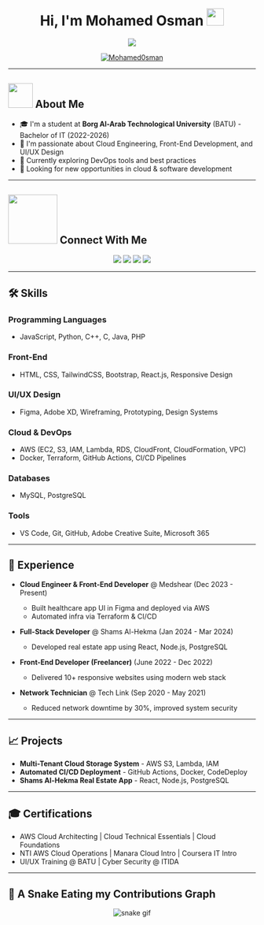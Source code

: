 <h1 align="center">Hi, I'm Mohamed Osman <img src="https://media.giphy.com/media/hvRJCLFzcasrR4ia7z/giphy.gif" width="35"></h1>

<p align="center">
  <a href="https://github.com/Mohamed0sman"><img src="https://readme-typing-svg.herokuapp.com?font=Time+New+Roman&color=%2338B2AC&size=25&center=true&vCenter=true&width=600&height=100&lines=Cloud+Engineer;Front-End+Developer;UI/UX+Designer;DevOps+Enthusiast;Always+learning+new+things"/></a>
</p>

<p align="center">
  <a href="https://github.com/Mohamed0sman">
    <img src="https://komarev.com/ghpvc/?username=Mohamed0sman&label=Profile%20views&color=blue&style=plastic" alt="Mohamed0sman"/>
  </a>
</p>

---

## <img src="https://github.com/7oSkaaa/7oSkaaa/blob/main/Images/about_me.gif?raw=true" width="50px"> About Me

- 🎓 I'm a student at **Borg Al-Arab Technological University** (BATU) - Bachelor of IT (2022-2026)
- 🚀 I'm passionate about Cloud Engineering, Front-End Development, and UI/UX Design
- 🤖 Currently exploring DevOps tools and best practices
- 🚪 Looking for new opportunities in cloud & software development

---

## <img src="https://github.com/7oSkaaa/7oSkaaa/blob/main/Images/Connect-with-me.gif?raw=true" width="100px"> Connect With Me

<p align="center">
  <a href="mailto:moosmantv@gmail.com"><img src="https://img.shields.io/badge/Gmail-D14836?style=plastic&logo=gmail&logoColor=white"/></a>
  <a href="https://github.com/Mohamed0sman"><img src="https://img.shields.io/badge/GitHub-100000?style=plastic&logo=github&logoColor=white"/></a>
  <a href="https://wa.me/201203464574"><img src="https://img.shields.io/badge/WhatsApp-25D366?style=plastic&logo=whatsapp&logoColor=white"/></a>
  <a href="https://linkedin.com/in/m07amed-0sman"><img src="https://img.shields.io/badge/LinkedIn-0A66C2?style=plastic&logo=linkedin&logoColor=white"/></a>
</p>

---

## 🛠️ Skills

### Programming Languages
- JavaScript, Python, C++, C, Java, PHP

### Front-End
- HTML, CSS, TailwindCSS, Bootstrap, React.js, Responsive Design

### UI/UX Design
- Figma, Adobe XD, Wireframing, Prototyping, Design Systems

### Cloud & DevOps
- AWS (EC2, S3, IAM, Lambda, RDS, CloudFront, CloudFormation, VPC)
- Docker, Terraform, GitHub Actions, CI/CD Pipelines

### Databases
- MySQL, PostgreSQL

### Tools
- VS Code, Git, GitHub, Adobe Creative Suite, Microsoft 365

---

## 💼 Experience

- **Cloud Engineer & Front-End Developer** @ Medshear (Dec 2023 - Present)
  - Built healthcare app UI in Figma and deployed via AWS
  - Automated infra via Terraform & CI/CD

- **Full-Stack Developer** @ Shams Al-Hekma (Jan 2024 - Mar 2024)
  - Developed real estate app using React, Node.js, PostgreSQL

- **Front-End Developer (Freelancer)** (June 2022 - Dec 2022)
  - Delivered 10+ responsive websites using modern web stack

- **Network Technician** @ Tech Link (Sep 2020 - May 2021)
  - Reduced network downtime by 30%, improved system security

---

## 📈 Projects

- **Multi-Tenant Cloud Storage System** - AWS S3, Lambda, IAM
- **Automated CI/CD Deployment** - GitHub Actions, Docker, CodeDeploy
- **Shams Al-Hekma Real Estate App** - React, Node.js, PostgreSQL

---

## 🎓 Certifications

- AWS Cloud Architecting | Cloud Technical Essentials | Cloud Foundations
- NTI AWS Cloud Operations | Manara Cloud Intro | Coursera IT Intro
- UI/UX Training @ BATU | Cyber Security @ ITIDA

---

## 🐍 A Snake Eating my Contributions Graph

<p align="center">
  <img src="https://github.com/Mohamed0sman/Mohamed0sman/blob/output/github-contribution-grid-snake.svg" alt="snake gif"/>
</p>
